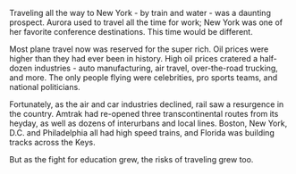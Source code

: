 Traveling all the way to New York - by train and water - was a daunting prospect. Aurora used to travel all the time for work; New York was one of her favorite conference destinations. This time would be different.

Most plane travel now was reserved for the super rich. Oil prices were higher than they had ever been in history. High oil prices cratered a half-dozen industries - auto manufacturing, air travel, over-the-road trucking, and more. The only people flying were celebrities, pro sports teams, and national politicians. 

Fortunately, as the air and car industries declined, rail saw a resurgence in the country. Amtrak had re-opened three transcontinental routes from its heyday, as well as dozens of interurbans and local lines. Boston, New York, D.C. and Philadelphia all had high speed trains, and Florida was building tracks across the Keys.

But as the fight for education grew, the risks of traveling grew too. 
